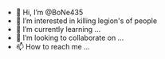- 👋 Hi, I’m @BoNe435
- 👀 I’m interested in killing legion's of people
- 🌱 I’m currently learning ...
- 💞️ I’m looking to collaborate on ...
- 📫 How to reach me ...

<!---
BoNe435/BoNe435 is a ✨ special ✨ repository because its `README.md` (this file) appears on your GitHub profile.
You can click the Preview link to take a look at your changes.
--->
